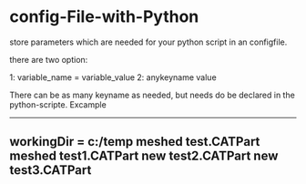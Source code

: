 # config-File-with-Python

store parameters which are needed for your python script in an configfile.

there are two option:

1: variable_name = variable_value
2: anykeyname            value


There can be as many keyname as needed, but needs do be declared in the python-scripte. Excample

---------------------------------------------
workingDir =             c:/temp
meshed            test.CATPart
meshed            test1.CATPart
new               test2.CATPart
new               test3.CATPart
---------------------------------------------
